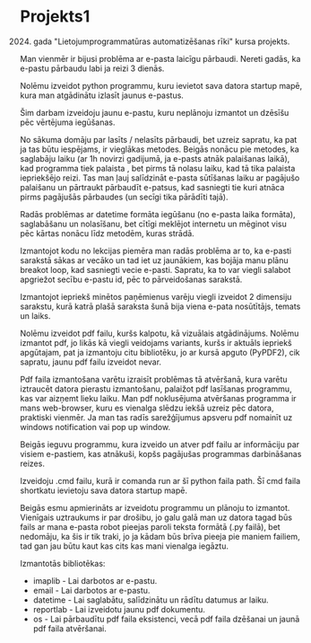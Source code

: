 # Projekts1
2024. gada "Lietojumprogrammatūras automatizēšanas rīki" kursa projekts.

Man vienmēr ir bijusi problēma ar e-pasta laicīgu pārbaudi.
Nereti gadās, ka e-pastu pārbaudu labi ja reizi 3 dienās.

Nolēmu izveidot python programmu, kuru ievietot sava datora startup mapē, kura man atgādinātu izlasīt jaunus e-pastus.

Šim darbam izveidoju jaunu e-pastu, kuru neplānoju izmantot un dzēsīšu pēc vērtējuma iegūšanas.

No sākuma domāju par lasīts / nelasīts pārbaudi, bet uzreiz sapratu, ka pat ja tas būtu iespējams, ir vieglākas metodes.
Beigās nonācu pie metodes, ka saglabāju laiku (ar 1h novirzi gadijumā, ja e-pasts atnāk palaišanas laikā), kad programma tiek palaista , bet pirms tā nolasu laiku, kad tā tika palaista iepriekšējo reizi. Tas man ļauj salīdzināt e-pasta sūtīšanas laiku ar pagājušo palaišanu un pārtraukt pārbaudīt e-patsus, kad sasniegti tie kuri atnāca pirms pagājušās pārbaudes (un secīgi tika pārādīti tajā). 

Radās problēmas ar datetime formāta iegūšanu (no e-pasta laika formāta), saglabāšanu un nolasīšanu, bet cītīgi meklējot internetu un mēginot visu pēc kārtas nonācu līdz metodēm, kuras strādā.

Izmantojot kodu no lekcijas piemēra man radās problēma ar to, ka e-pasti sarakstā sākas ar vecāko un tad iet uz jaunākiem, kas bojāja manu plānu breakot loop, kad sasniegti vecie e-pasti. Sapratu, ka to var viegli salabot apgriežot secību e-pastu id, pēc to pārveidošanas sarakstā.

Izmantojot iepriekš minētos paņēmienus  varēju viegli izveidot 2 dimensiju sarakstu, kurā katrā plašā saraksta šunā bija viena e-pata nosūtītājs, temats un laiks.

Nolēmu izveidot pdf failu, kuršs kalpotu, kā vizuālais atgādinājums. Nolēmu izmantot pdf, jo likās kā viegli veidojams variants, kuršs ir aktuāls iepriekš apgūtajam, pat ja izmantoju citu bibliotēku, jo ar kursā apguto (PyPDF2), cik sapratu, jaunu pdf failu izveidot nevar.

Pdf faila izmantošana varētu izraisīt problēmas tā atvēršanā, kura varētu iztraucēt datora pierastu izmantošanu, palaižot pdf lasīšanas programmu, kas var aizņemt lieku laiku. Man pdf noklusējuma atvēršanas programma ir mans web-browser, kuru es vienalga slēdzu iekšā uzreiz pēc datora, praktiski vienmēr. Ja man tas radīs sarežģījumus apsveru pdf nomainīt uz windows notification vai pop up window.

Beigās ieguvu programmu, kura izveido un atver pdf failu ar informāciju par visiem e-pastiem, kas atnākuši, kopšs pagājušas programmas darbināšanas reizes.

Izveidoju .cmd failu, kurā ir comanda run ar šī python faila path. Šī cmd faila shortkatu ievietoju sava datora startup mapē.

Beigās esmu apmierināts ar izveidotu programmu un plānoju to izmantot. Vienīgais uztraukums ir par drošibu, jo galu galā man uz datora tagad būs fails ar mana e-pasta robot pieejas paroli teksta formātā (.py failā), bet nedomāju, ka šis ir tik traki, jo ja kādam būs brīva pieeja pie maniem failiem, tad gan jau būtu kaut kas cits kas mani vienalga iegāztu.

Izmantotās bibliotēkas:
* imaplib - Lai darbotos ar e-pastu.
* email - Lai darbotos ar e-pastu.
* datetime - Lai saglabātu, salīdzinātu un rādītu datumus ar laiku.
* reportlab - Lai izveidotu jaunu pdf dokumentu.
* os - Lai pārbaudītu pdf faila eksistenci, vecā pdf faila dzēšanai un jaunā pdf faila atvēršanai.
